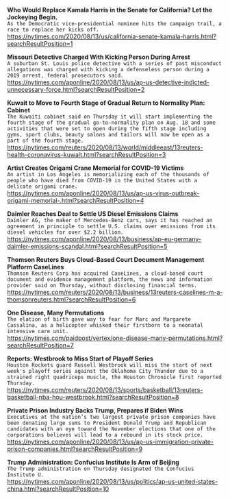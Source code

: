 **Who Would Replace Kamala Harris in the Senate for California? Let the Jockeying Begin.**\
`As the Democratic vice-presidential nominee hits the campaign trail, a race to replace her kicks off.`\
https://nytimes.com/2020/08/13/us/california-senate-kamala-harris.html?searchResultPosition=1

**Missouri Detective Charged With Kicking Person During Arrest**\
`A suburban St. Louis police detective with a series of past misconduct allegations was charged with kicking a defenseless person during a 2019 arrest, federal prosecutors said.`\
https://nytimes.com/aponline/2020/08/13/us/ap-us-detective-indicted-unnecessary-force.html?searchResultPosition=2

**Kuwait to Move to Fourth Stage of Gradual Return to Normality Plan: Cabinet**\
`The Kuwaiti cabinet said on Thursday it will start implementing the fourth stage of the gradual go-to-normality plan on Aug. 18 and some activities that were set to open during the fifth stage including gyms, sport clubs, beauty salons and tailors will now be open as a part of the fourth stage.`\
https://nytimes.com/reuters/2020/08/13/world/middleeast/13reuters-health-coronavirus-kuwait.html?searchResultPosition=3

**Artist Creates Origami Crane Memorial for COVID-19 Victims**\
`An artist in Los Angeles is memorializing each of the thousands of people who have died from COVID-19 in the United States with a delicate origami crane. `\
https://nytimes.com/aponline/2020/08/13/us/ap-us-virus-outbreak-origami-memorial-.html?searchResultPosition=4

**Daimler Reaches Deal to Settle US Diesel Emissions Claims**\
`Daimler AG, the maker of Mercedes-Benz cars, says it has reached an agreement in principle to settle U.S. claims over emissions from its diesel vehicles for over $2.2 billion.`\
https://nytimes.com/aponline/2020/08/13/business/ap-eu-germany-daimler-emissions-scandal.html?searchResultPosition=5

**Thomson Reuters Buys Cloud-Based Court Document Management Platform CaseLines**\
`Thomson Reuters Corp has acquired CaseLines, a cloud-based court document and evidence management platform, the news and information provider said on Thursday, without disclosing financial terms.`\
https://nytimes.com/reuters/2020/08/13/business/13reuters-caselines-m-a-thomsonreuters.html?searchResultPosition=6

**One Disease, Many Permutations**\
`The elation of birth gave way to fear for Marc and Margarete Cassalina, as a helicopter whisked their firstborn to a neonatal intensive care unit.`\
https://nytimes.com/paidpost/vertex/one-disease-many-permutations.html?searchResultPosition=7

**Reports: Westbrook to Miss Start of Playoff Series**\
`Houston Rockets guard Russell Westbrook will miss the start of next week's playoff series against the Oklahoma City Thunder due to a strained right quadriceps muscle, the Houston Chronicle first reported Thursday.`\
https://nytimes.com/reuters/2020/08/13/sports/basketball/13reuters-basketball-nba-hou-westbrook.html?searchResultPosition=8

**Private Prison Industry Backs Trump, Prepares if Biden Wins**\
`Executives at the nation’s two largest private prison companies have been donating large sums to President Donald Trump and Republican candidates with an eye toward the November elections that one of the corporations believes will lead to a rebound in its stock price.`\
https://nytimes.com/aponline/2020/08/13/us/ap-us-immigration-private-prison-companies.html?searchResultPosition=9

**Trump Administration: Confucius Institute Is Arm of Beijing**\
`The Trump administration on Thursday designated the Confucius Institute U.`\
https://nytimes.com/aponline/2020/08/13/us/politics/ap-us-united-states-china.html?searchResultPosition=10

